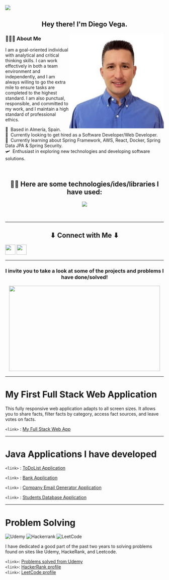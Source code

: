 ![](https://user-images.githubusercontent.com/18350557/176309783-0785949b-9127-417c-8b55-ab5a4333674e.gif)
<h2 align="center">Hey there! I'm Diego Vega.</h2>

<img align="right" src="https://github.com/DiegoVega87/Diego_Vega/blob/main/DvPic.jpeg" width="300">

<h3 align="left"> 👨🏻‍💻 About Me </h3>
<p aling="left">
 I am a goal-oriented individual with
 analytical and critical thinking skills.
 I can work effectively in both a team
 environment and independently, and I am
 always willing to go the extra mile to
 ensure tasks are completed to the highest
 standard. I am also punctual, responsible,
 and committed to my work, and I maintain a
 high standard of professional ethics.

🌱 &nbsp;Based in Almería, Spain.<br>
💼 &nbsp;Currently looking to get hired as a Software Developer/Web Developer.<br>
🔭 &nbsp;Currently learning about Spring Framework, AWS, React, Docker, Spring Data JPA & Spring Security.<br>
🛩 &nbsp;Enthusiast in exploring new technologies and developing software solutions.<br>
</p>
<br>

<h2 align="center">
  👷🏼 Here are some technologies/ides/libraries I have used:
</h2>
<p align="center">
<a href="https://skillicons.dev">
    <img src="https://skillicons.dev/icons?i=java,python,git,docker,jenkins,azure,postgresql,mysql,php,r,eclipse,vscode,github,idea,sqlite,html,css,javascript" />
  </a>
</p>

<br/>

---

 <h2 align="center">⬇ Connect with Me ⬇</h2>
 
 <p align="left"> <a href="https://www.github.com/DiegoVega87" target="_blank" rel="noreferrer"><img src="https://raw.githubusercontent.com/danielcranney/readme-generator/main/public/icons/socials/github.svg" width="32" height="32" /></a> <a href="https://www.linkedin.com/in/diegovega87" target="_blank" rel="noreferrer"><img src="https://raw.githubusercontent.com/danielcranney/readme-generator/main/public/icons/socials/linkedin.svg" width="32" height="32" /></a>
</p>
 

---

<h3 align="center">I invite you to take a look at some of the projects and problems I have done/solved! </h2>
<div align="center">
<img src="https://media1.giphy.com/media/Js7cqIkpxFy0bILFFA/giphy.gif?cid=ecf05e47r98tefdk55q7z1fdbnr7e86e72hhqkcyrw281zjd&rid=giphy.gif&ct=g" width="480" height="270" />
</div>

---


 
# My First Full Stack Web Application

This fully responsive web application adapts to all screen sizes. It allows you to share facts, filter facts by category, access fact sources,
and leave votes on facts.

`<link>` : <a href="https://myfirstfullstackwebapp.netlify.app/" target="_blank">My Full Stack Web App</a>

---


# Java Applications I have developed

`<link>` : <a href="https://github.com/DiegoVega87/TodoList/tree/main#todo-list-application" target="_blank"> ToDoList Application </a>

`<link>` : <a href="https://github.com/DiegoVega87/BankApplication#bank-application" target="_blank"> Bank Application</a>

`<link>` : <a href="https://github.com/DiegoVega87/Email-Application#email-application" target="_blank"> Company Email Generator Application</a>

`<link>` : <a href="https://github.com/DiegoVega87/StudentDatabaseApp?tab=readme-ov-file#student-database-application" target="_blank"> Students Database Application </a>

---

# Problem Solving

![Udemy](https://img.shields.io/badge/Udemy-A435F0?style=for-the-badge&logo=Udemy&logoColor=white) ![Hackerrank](https://img.shields.io/badge/-Hackerrank-2EC866?style=for-the-badge&logo=HackerRank&logoColor=white)   ![LeetCode](https://img.shields.io/badge/LeetCode-000000?style=for-the-badge&logo=LeetCode&logoColor=#d16c06)


I have dedicated a good part of the past two years to solving problems found on sites like Udemy, HackeRank, and Leetcode.

`<link>`: <a href="https://github.com/stars/DiegoVega87/lists/practice-problems-for-interviews" target="_blank"> Problems solved from Udemy</a> <br>
`<link>`: <a href="https://www.hackerrank.com/profile/Diego_V87" target="_blank">HackerRank profile </a> <br>
`<link>`: <a href="https://leetcode.com/Dvega87/" target="_blank"> LeetCode profile</a>
 




